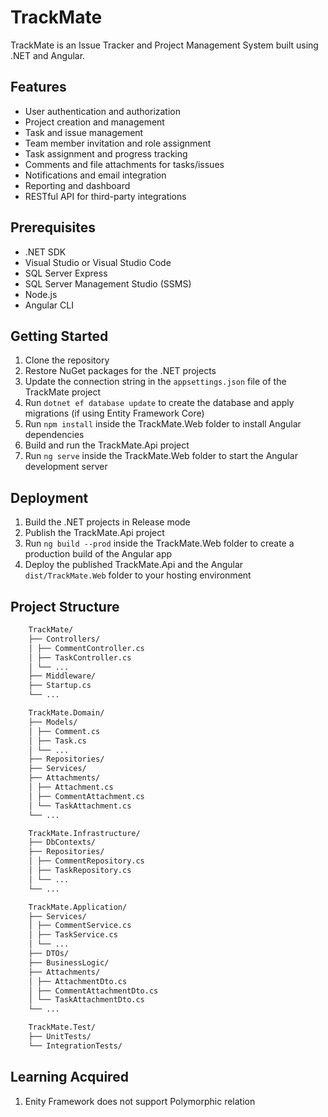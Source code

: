 # TrackMate

TrackMate is an Issue Tracker and Project Management System built using .NET and Angular.

## Features

- User authentication and authorization
- Project creation and management
- Task and issue management
- Team member invitation and role assignment
- Task assignment and progress tracking
- Comments and file attachments for tasks/issues
- Notifications and email integration
- Reporting and dashboard
- RESTful API for third-party integrations

## Prerequisites

- .NET SDK
- Visual Studio or Visual Studio Code
- SQL Server Express
- SQL Server Management Studio (SSMS)
- Node.js
- Angular CLI

## Getting Started

1. Clone the repository
2. Restore NuGet packages for the .NET projects
3. Update the connection string in the `appsettings.json` file of the TrackMate project
4. Run `dotnet ef database update` to create the database and apply migrations (if using Entity Framework Core)
5. Run `npm install` inside the TrackMate.Web folder to install Angular dependencies
6. Build and run the TrackMate.Api project
7. Run `ng serve` inside the TrackMate.Web folder to start the Angular development server

## Deployment

1. Build the .NET projects in Release mode
2. Publish the TrackMate.Api project
3. Run `ng build --prod` inside the TrackMate.Web folder to create a production build of the Angular app
4. Deploy the published TrackMate.Api and the Angular `dist/TrackMate.Web` folder to your hosting environment

## Project Structure

```bash
    TrackMate/
    ├── Controllers/
    │ ├── CommentController.cs
    │ ├── TaskController.cs
    │ └── ...
    ├── Middleware/
    ├── Startup.cs
    └── ...

    TrackMate.Domain/
    ├── Models/
    │ ├── Comment.cs
    │ ├── Task.cs
    │ └── ...
    ├── Repositories/
    ├── Services/
    ├── Attachments/
    │ ├── Attachment.cs
    │ ├── CommentAttachment.cs
    │ └── TaskAttachment.cs
    └── ...

    TrackMate.Infrastructure/
    ├── DbContexts/
    ├── Repositories/
    │ ├── CommentRepository.cs
    │ ├── TaskRepository.cs
    │ └── ...
    └── ...

    TrackMate.Application/
    ├── Services/
    │ ├── CommentService.cs
    │ ├── TaskService.cs
    │ └── ...
    ├── DTOs/
    ├── BusinessLogic/
    ├── Attachments/
    │ ├── AttachmentDto.cs
    │ ├── CommentAttachmentDto.cs
    │ └── TaskAttachmentDto.cs
    └── ...

    TrackMate.Test/
    ├── UnitTests/
    └── IntegrationTests/
```

## Learning Acquired

1. Enity Framework does not support Polymorphic relation
